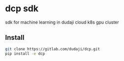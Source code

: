 # dcp sdk
sdk for machine learning in dudaji cloud k8s gpu cluster

## Install
```bash
git clone https://gitlab.com/dudaji/dcp.git
pip install -e dcp
```
